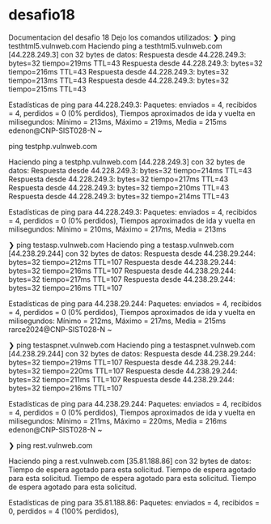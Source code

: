 # desafio18
Documentacion del desafio 18
Dejo los comandos utilizados:
❯ ping testhtml5.vulnweb.com
Haciendo ping a testhtml5.vulnweb.com [44.228.249.3] con 32 bytes de datos:
Respuesta desde 44.228.249.3: bytes=32 tiempo=219ms TTL=43
Respuesta desde 44.228.249.3: bytes=32 tiempo=216ms TTL=43
Respuesta desde 44.228.249.3: bytes=32 tiempo=213ms TTL=43
Respuesta desde 44.228.249.3: bytes=32 tiempo=215ms TTL=43

Estadísticas de ping para 44.228.249.3:
    Paquetes: enviados = 4, recibidos = 4, perdidos = 0
    (0% perdidos),
Tiempos aproximados de ida y vuelta en milisegundos:
    Mínimo = 213ms, Máximo = 219ms, Media = 215ms
edenon@CNP-SIST028-N  ~


 ping testphp.vulnweb.com

Haciendo ping a testphp.vulnweb.com [44.228.249.3] con 32 bytes de datos:
Respuesta desde 44.228.249.3: bytes=32 tiempo=214ms TTL=43
Respuesta desde 44.228.249.3: bytes=32 tiempo=217ms TTL=43
Respuesta desde 44.228.249.3: bytes=32 tiempo=210ms TTL=43
Respuesta desde 44.228.249.3: bytes=32 tiempo=214ms TTL=43

Estadísticas de ping para 44.228.249.3:
    Paquetes: enviados = 4, recibidos = 4, perdidos = 0
    (0% perdidos),
Tiempos aproximados de ida y vuelta en milisegundos:
    Mínimo = 210ms, Máximo = 217ms, Media = 213ms



❯ ping testasp.vulnweb.com
Haciendo ping a testasp.vulnweb.com [44.238.29.244] con 32 bytes de datos:
Respuesta desde 44.238.29.244: bytes=32 tiempo=212ms TTL=107
Respuesta desde 44.238.29.244: bytes=32 tiempo=216ms TTL=107
Respuesta desde 44.238.29.244: bytes=32 tiempo=217ms TTL=107
Respuesta desde 44.238.29.244: bytes=32 tiempo=216ms TTL=107

Estadísticas de ping para 44.238.29.244:
    Paquetes: enviados = 4, recibidos = 4, perdidos = 0
    (0% perdidos),
Tiempos aproximados de ida y vuelta en milisegundos:
    Mínimo = 212ms, Máximo = 217ms, Media = 215ms
rarce2024@CNP-SIST028-N  ~





❯ ping testaspnet.vulnweb.com
Haciendo ping a testaspnet.vulnweb.com [44.238.29.244] con 32 bytes de datos:
Respuesta desde 44.238.29.244: bytes=32 tiempo=219ms TTL=107
Respuesta desde 44.238.29.244: bytes=32 tiempo=220ms TTL=107
Respuesta desde 44.238.29.244: bytes=32 tiempo=211ms TTL=107
Respuesta desde 44.238.29.244: bytes=32 tiempo=216ms TTL=107

Estadísticas de ping para 44.238.29.244:
    Paquetes: enviados = 4, recibidos = 4, perdidos = 0
    (0% perdidos),
Tiempos aproximados de ida y vuelta en milisegundos:
    Mínimo = 211ms, Máximo = 220ms, Media = 216ms
edenon@CNP-SIST028-N  ~



❯ ping rest.vulnweb.com

Haciendo ping a rest.vulnweb.com [35.81.188.86] con 32 bytes de datos:
Tiempo de espera agotado para esta solicitud.
Tiempo de espera agotado para esta solicitud.
Tiempo de espera agotado para esta solicitud.
Tiempo de espera agotado para esta solicitud.

Estadísticas de ping para 35.81.188.86:
    Paquetes: enviados = 4, recibidos = 0, perdidos = 4
    (100% perdidos),

